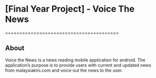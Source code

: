 # [Final Year Project] - Voice The News
========================================

About
------
Voice the News is a news reading mobile application for android. The application’s purpose is to provide users with 
current and updated news from malaysiakini.com and voice out the news to the user.


